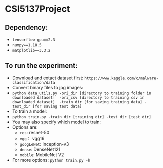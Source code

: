 # CSI5137Project
## Dependency:
* `tensorflow-gpu==2.3`
* `numpy==1.18.5`
* `matplotlib==3.3.2`
## To run the experiment:
* Download and extact dataset first: `https://www.kaggle.com/c/malware-classification/data`
* Convert binary files to jpg images:
* `python data_utils.py -ori_dir [directory to training folder in downloaded dataset] 
-ori_csv [directory to training csv in downloaded dataset] 
-train_dir [for saving training data] -test_dir [for saving test data]`
* To train a model:
* `python train.py -train_dir [training dir] -test_dir [test dir]`
* You may also specify which model to train:
* Options are: 
  * `res`: resnet-50
  * `vgg`： vgg16
  * `googLeNet`: Inception-v3
  * `dense`: DenseNet121
  * `mobile`: MobileNet V2
* For more options:
`python train.py -h`
